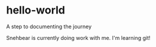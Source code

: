 # hello-world
A step to documenting the journey 

Snehbear is currently doing work with me. I'm learning git!
